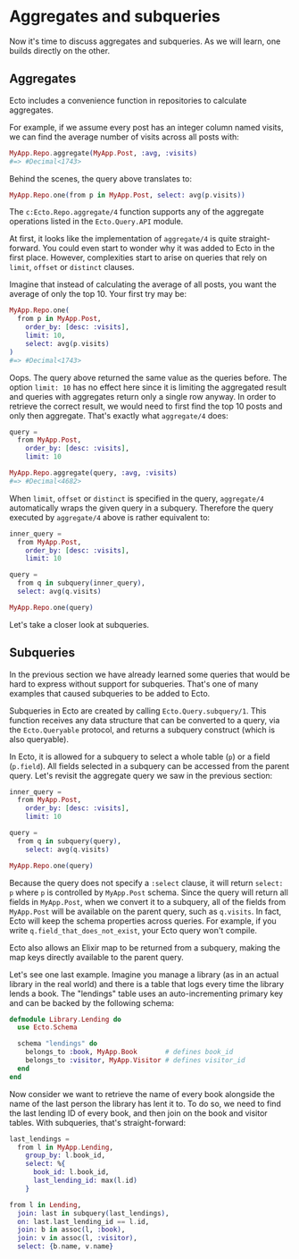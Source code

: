 # Aggregates and subqueries

Now it's time to discuss aggregates and subqueries. As we will learn, one builds directly on the other.

## Aggregates

Ecto includes a convenience function in repositories to calculate aggregates.

For example, if we assume every post has an integer column named visits, we can find the average number of visits across all posts with:

```elixir
MyApp.Repo.aggregate(MyApp.Post, :avg, :visits)
#=> #Decimal<1743>
```

Behind the scenes, the query above translates to:

```elixir
MyApp.Repo.one(from p in MyApp.Post, select: avg(p.visits))
```

The `c:Ecto.Repo.aggregate/4` function supports any of the aggregate operations listed in the `Ecto.Query.API` module.

At first, it looks like the implementation of `aggregate/4` is quite straight-forward. You could even start to wonder why it was added to Ecto in the first place. However, complexities start to arise on queries that rely on `limit`, `offset` or `distinct` clauses.

Imagine that instead of calculating the average of all posts, you want the average of only the top 10. Your first try may be:

```elixir
MyApp.Repo.one(
  from p in MyApp.Post,
    order_by: [desc: :visits],
    limit: 10,
    select: avg(p.visits)
)
#=> #Decimal<1743>
```

Oops. The query above returned the same value as the queries before. The option `limit: 10` has no effect here since it is limiting the aggregated result and queries with aggregates return only a single row anyway. In order to retrieve the correct result, we would need to first find the top 10 posts and only then aggregate. That's exactly what `aggregate/4` does:

```elixir
query =
  from MyApp.Post,
    order_by: [desc: :visits],
    limit: 10

MyApp.Repo.aggregate(query, :avg, :visits)
#=> #Decimal<4682>
```

When `limit`, `offset` or `distinct` is specified in the query, `aggregate/4` automatically wraps the given query in a subquery. Therefore the query executed by `aggregate/4` above is rather equivalent to:

```elixir
inner_query =
  from MyApp.Post,
    order_by: [desc: :visits],
    limit: 10

query =
  from q in subquery(inner_query),
  select: avg(q.visits)

MyApp.Repo.one(query)
```

Let's take a closer look at subqueries.

## Subqueries

In the previous section we have already learned some queries that would be hard to express without support for subqueries. That's one of many examples that caused subqueries to be added to Ecto.

Subqueries in Ecto are created by calling `Ecto.Query.subquery/1`. This function receives any data structure that can be converted to a query, via the `Ecto.Queryable` protocol, and returns a subquery construct (which is also queryable).

In Ecto, it is allowed for a subquery to select a whole table (`p`) or a field (`p.field`). All fields selected in a subquery can be accessed from the parent query. Let's revisit the aggregate query we saw in the previous section:

```elixir
inner_query =
  from MyApp.Post,
    order_by: [desc: :visits],
    limit: 10

query =
  from q in subquery(query),
    select: avg(q.visits)

MyApp.Repo.one(query)
```

Because the query does not specify a `:select` clause, it will return `select: p` where `p` is controlled by `MyApp.Post` schema. Since the query will return all fields in `MyApp.Post`, when we convert it to a subquery, all of the fields from `MyApp.Post` will be available on the parent query, such as `q.visits`. In fact, Ecto will keep the schema properties across queries. For example, if you write `q.field_that_does_not_exist`, your Ecto query won't compile.

Ecto also allows an Elixir map to be returned from a subquery, making the map keys directly available to the parent query.

Let's see one last example. Imagine you manage a library (as in an actual library in the real world) and there is a table that logs every time the library lends a book. The "lendings" table uses an auto-incrementing primary key and can be backed by the following schema:

```elixir
defmodule Library.Lending do
  use Ecto.Schema

  schema "lendings" do
    belongs_to :book, MyApp.Book       # defines book_id
    belongs_to :visitor, MyApp.Visitor # defines visitor_id
  end
end
```

Now consider we want to retrieve the name of every book alongside the name of the last person the library has lent it to. To do so, we need to find the last lending ID of every book, and then join on the book and visitor tables. With subqueries, that's straight-forward:

```elixir
last_lendings =
  from l in MyApp.Lending,
    group_by: l.book_id,
    select: %{
      book_id: l.book_id,
      last_lending_id: max(l.id)
    }

from l in Lending,
  join: last in subquery(last_lendings),
  on: last.last_lending_id == l.id,
  join: b in assoc(l, :book),
  join: v in assoc(l, :visitor),
  select: {b.name, v.name}
```
